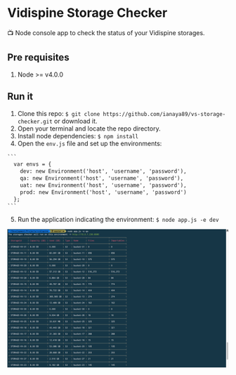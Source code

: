 # Vidispine Storage Checker
:tv: Node console app to check the status of your Vidispine storages.

## Pre requisites
  1. Node  >= v4.0.0

## Run it
  1. Clone this repo: `$ git clone https://github.com/ianaya89/vs-storage-checker.git` or download it.
  2. Open your terminal and locate the repo directory.
  3. Install node dependencies: `$ npm install`
  4. Open the `env.js` file and set up the environments:
    
    ```
      var envs = {
        dev: new Environment('host', 'username', 'password'),
        qa: new Environment('host', 'username', 'password'),
        uat: new Environment('host', 'username', 'password'),
        prod: new Environment('host', 'username', 'password')
      };
    ```

  5. Run the application indicating the environment: `$ node app.js -e dev`

<p style="text-align: center">
  <img src="img/output.png" alt="output">
</p>